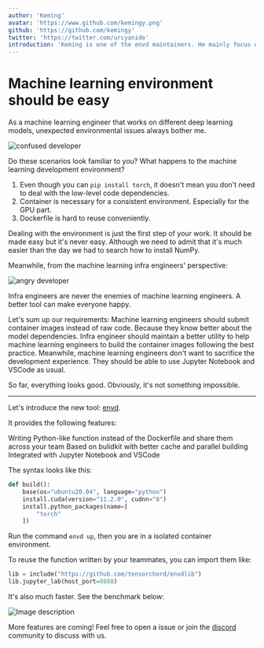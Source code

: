 ```yaml
---
author: 'Keming'
avatar: 'https://www.github.com/kemingy.png'
github: 'https://github.com/kemingy'
twitter: 'https://twitter.com/urcyanide'
introduction: 'Keming is one of the envd maintainers. He mainly focus on the online machine learning model serving part.'
---
```


# Machine learning environment should be easy 

As a machine learning engineer that works on different deep learning models, unexpected environmental issues always bother me.

<img src="https://user-images.githubusercontent.com/52693877/191025031-b3b1822f-7c54-4641-90a8-986fadff606f.png" alt="confused developer">

Do these scenarios look familiar to you? What happens to the machine learning development environment?

1. Even though you can `pip install torch`, it doesn't mean you don't need to deal with the low-level code dependencies.
2. Container is necessary for a consistent environment. Especially for the GPU part.
3. Dockerfile is hard to reuse conveniently.

Dealing with the environment is just the first step of your work. It should be made easy but it's never easy. Although we need to admit that it's much easier than the day we had to search how to install NumPy.


Meanwhile, from the machine learning infra engineers' perspective:

<img src="https://user-images.githubusercontent.com/52693877/191036993-922c27cb-36d3-4db3-a6eb-03f8b16207c9.png" alt="angry developer">


Infra engineers are never the enemies of machine learning engineers. A better tool can make everyone happy.

Let's sum up our requirements:
Machine learning engineers should submit container images instead of raw code. Because they know better about the model dependencies.
Infra engineer should maintain a better utility to help machine learning engineers to build the container images following the best practice.
Meanwhile, machine learning engineers don't want to sacrifice the development experience. They should be able to use Jupyter Notebook and VSCode as usual.

So far, everything looks good. Obviously, it's not something impossible.

---

Let's introduce the new tool: [envd](https://github.com/tensorchord/envd).

It provides the following features:

Writing Python-like function instead of the Dockerfile and share them across your team
Based on bulidkit with better cache and parallel building
Integrated with Jupyter Notebook and VSCode

The syntax looks like this:

```python
def build():
    base(os="ubuntu20.04", language="python")
    install.cuda(version="11.2.0", cudnn="8")
    install.python_packages(name=[
        "torch"
    ])
```

Run the command `envd up`, then you are in a isolated container environment.

To reuse the function written by your teammates, you can import them like:

```python
lib = include("https://github.com/tensorchord/envdlib")
lib.jupyter_lab(host_port=8888)
```

It's also much faster. See the benchmark below:

![Image description](https://user-images.githubusercontent.com/5100735/189928628-543f4851-87b7-462b-b811-372cbf46ff25.svg)

More features are coming! Feel free to open a issue or join the [discord](https://discord.gg/KqswhpVgdU) community to discuss with us.

<Author/>
